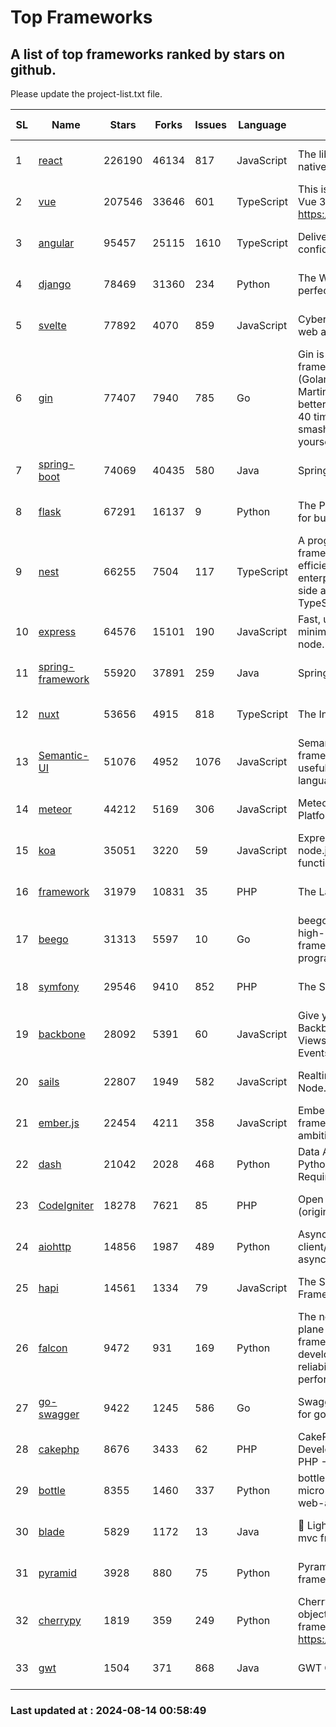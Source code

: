 # Top Frameworks
## A list of top frameworks ranked by stars on github.  
Please update the project-list.txt file.

| SL| Name  | Stars| Forks| Issues | Language | Description | Last Commit |
| --| ------| -----| ---- | ------ | -------- | ----------- | ----------- |
| 1 | [react](https://github.com/facebook/react) | 226190 | 46134 | 817 | JavaScript | The library for web and native user interfaces. | 2024-08-13 20:57:45 |
| 2 | [vue](https://github.com/vuejs/vue) | 207546 | 33646 | 601 | TypeScript | This is the repo for Vue 2. For Vue 3, go to https://github.com/vuejs/core | 2024-06-14 12:52:12 |
| 3 | [angular](https://github.com/angular/angular) | 95457 | 25115 | 1610 | TypeScript | Deliver web apps with confidence 🚀 | 2024-08-13 22:53:55 |
| 4 | [django](https://github.com/django/django) | 78469 | 31360 | 234 | Python | The Web framework for perfectionists with deadlines. | 2024-08-13 14:09:52 |
| 5 | [svelte](https://github.com/sveltejs/svelte) | 77892 | 4070 | 859 | JavaScript | Cybernetically enhanced web apps | 2024-08-13 15:02:12 |
| 6 | [gin](https://github.com/gin-gonic/gin) | 77407 | 7940 | 785 | Go | Gin is a HTTP web framework written in Go (Golang). It features a Martini-like API with much better performance -- up to 40 times faster. If you need smashing performance, get yourself some Gin. | 2024-07-14 12:34:34 |
| 7 | [spring-boot](https://github.com/spring-projects/spring-boot) | 74069 | 40435 | 580 | Java | Spring Boot | 2024-08-13 21:02:58 |
| 8 | [flask](https://github.com/pallets/flask) | 67291 | 16137 | 9 | Python | The Python micro framework for building web applications. | 2024-08-06 15:31:00 |
| 9 | [nest](https://github.com/nestjs/nest) | 66255 | 7504 | 117 | TypeScript | A progressive Node.js framework for building efficient, scalable, and enterprise-grade server-side applications with TypeScript/JavaScript 🚀 | 2024-08-13 08:46:16 |
| 10 | [express](https://github.com/expressjs/express) | 64576 | 15101 | 190 | JavaScript | Fast, unopinionated, minimalist web framework for node. | 2024-07-28 10:55:10 |
| 11 | [spring-framework](https://github.com/spring-projects/spring-framework) | 55920 | 37891 | 259 | Java | Spring Framework | 2024-08-13 17:05:20 |
| 12 | [nuxt](https://github.com/nuxt/nuxt) | 53656 | 4915 | 818 | TypeScript | The Intuitive Vue Framework. | 2024-08-13 22:30:34 |
| 13 | [Semantic-UI](https://github.com/Semantic-Org/Semantic-UI) | 51076 | 4952 | 1076 | JavaScript | Semantic is a UI component framework based around useful principles from natural language. | 2023-01-11 17:05:32 |
| 14 | [meteor](https://github.com/meteor/meteor) | 44212 | 5169 | 306 | JavaScript | Meteor, the JavaScript App Platform | 2024-08-13 13:20:23 |
| 15 | [koa](https://github.com/koajs/koa) | 35051 | 3220 | 59 | JavaScript | Expressive middleware for node.js using ES2017 async functions | 2024-06-28 15:26:17 |
| 16 | [framework](https://github.com/laravel/framework) | 31979 | 10831 | 35 | PHP | The Laravel Framework. | 2024-08-13 17:44:33 |
| 17 | [beego](https://github.com/beego/beego) | 31313 | 5597 | 10 | Go | beego is an open-source, high-performance web framework for the Go programming language. | 2024-08-07 04:10:19 |
| 18 | [symfony](https://github.com/symfony/symfony) | 29546 | 9410 | 852 | PHP | The Symfony PHP framework | 2024-08-13 16:16:11 |
| 19 | [backbone](https://github.com/jashkenas/backbone) | 28092 | 5391 | 60 | JavaScript | Give your JS App some Backbone with Models, Views, Collections, and Events | 2024-03-06 23:22:47 |
| 20 | [sails](https://github.com/balderdashy/sails) | 22807 | 1949 | 582 | JavaScript | Realtime MVC Framework for Node.js | 2024-05-17 22:00:56 |
| 21 | [ember.js](https://github.com/emberjs/ember.js) | 22454 | 4211 | 358 | JavaScript | Ember.js - A JavaScript framework for creating ambitious web applications | 2024-08-07 19:18:18 |
| 22 | [dash](https://github.com/plotly/dash) | 21042 | 2028 | 468 | Python | Data Apps & Dashboards for Python. No JavaScript Required. | 2024-07-24 19:27:39 |
| 23 | [CodeIgniter](https://github.com/bcit-ci/CodeIgniter) | 18278 | 7621 | 85 | PHP | Open Source PHP Framework (originally from EllisLab) | 2024-03-20 03:51:42 |
| 24 | [aiohttp](https://github.com/aio-libs/aiohttp) | 14856 | 1987 | 489 | Python | Asynchronous HTTP client/server framework for asyncio and Python | 2024-08-12 13:53:53 |
| 25 | [hapi](https://github.com/hapijs/hapi) | 14561 | 1334 | 79 | JavaScript | The Simple, Secure Framework Developers Trust | 2024-07-04 00:48:01 |
| 26 | [falcon](https://github.com/falconry/falcon) | 9472 | 931 | 169 | Python | The no-magic web data plane API and microservices framework for Python developers, with a focus on reliability, correctness, and performance at scale. | 2024-08-13 05:17:13 |
| 27 | [go-swagger](https://github.com/go-swagger/go-swagger) | 9422 | 1245 | 586 | Go | Swagger 2.0 implementation for go | 2024-05-13 17:21:38 |
| 28 | [cakephp](https://github.com/cakephp/cakephp) | 8676 | 3433 | 62 | PHP | CakePHP: The Rapid Development Framework for PHP - Official Repository | 2024-08-13 12:24:42 |
| 29 | [bottle](https://github.com/bottlepy/bottle) | 8355 | 1460 | 337 | Python | bottle.py is a fast and simple micro-framework for python web-applications. | 2024-01-03 22:31:48 |
| 30 | [blade](https://github.com/lets-blade/blade) | 5829 | 1172 | 13 | Java | :rocket: Lightning fast and elegant mvc framework for Java8 | 2024-06-17 01:05:35 |
| 31 | [pyramid](https://github.com/Pylons/pyramid) | 3928 | 880 | 75 | Python | Pyramid - A Python web framework | 2024-06-10 16:09:42 |
| 32 | [cherrypy](https://github.com/cherrypy/cherrypy) | 1819 | 359 | 249 | Python | CherryPy is a pythonic, object-oriented HTTP framework.      https://cherrypy.dev | 2024-07-02 23:41:56 |
| 33 | [gwt](https://github.com/gwtproject/gwt) | 1504 | 371 | 868 | Java | GWT Open Source Project | 2024-08-09 15:58:23 |

### Last updated at : 2024-08-14 00:58:49
